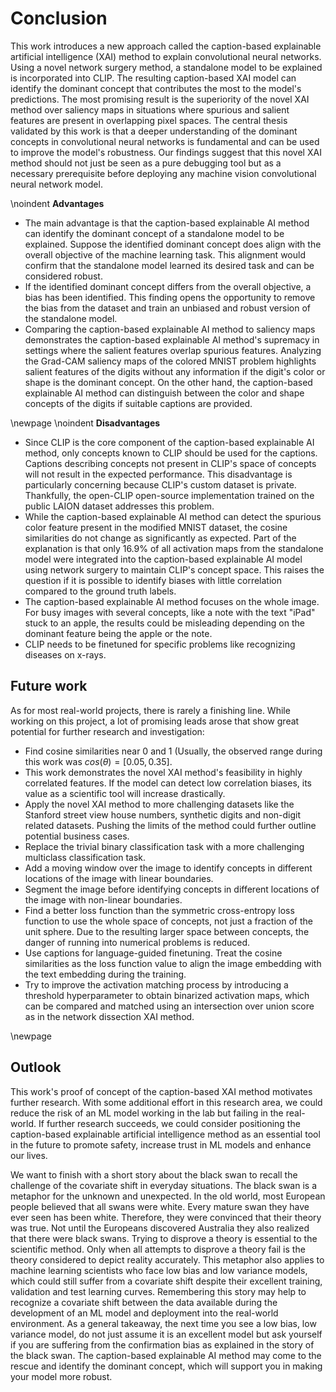# Conclusion
<!-- 
- not merely a summary of the main topics covered or a re-statement of your research problem, but a synthesis of key points
- Recap what you did. In about one paragraph recap what your research question was and how you tackled it. Highlight the big accomplishments. Spend another paragraph explaining the highlights of your results. These are the main results you want the reader to remember after they put down the paper, so ignore any small details.
- Finally, finish off with a sentence or two that wraps up your paper. I find this can often be the hardest part to write. You want the paper to feel finished after they read these. One way to do this, is to try and tie your research to the “real world.” 
-->
<!-- The conclusion of a conclusion should: Restate your topic and why it is important. Restate your thesis/claim. Address opposing viewpoints and explain why readers should align with your position. -->
<!-- Recap what you did. In about one paragraph recap what your research question was and how you tackled it.
Highlight the big accomplishments. Spend another paragraph explaining the highlights of your results. These are the main results you want the reader to remember after they put down the paper, so ignore any small details.
Conclude. Finally, finish off with a sentence or two that wraps up your paper. I find this can often be the hardest part to write. You want the paper to feel finished after they read these. One way to do this, is to try and tie your research to the “real world.” Can you somehow relate how your research is important outside of academia? Or, if your results leave you with a big question, finish with that. Put it out there for the reader to think about to.
Optional Before you conclude, if you don’t have a future work section, put in a paragraph detailing the questions you think arise from the work and where you think researchers need to be looking next. -->
This work introduces a new approach called the caption-based explainable artificial intelligence (XAI) method to explain convolutional neural networks. Using a novel network surgery method, a standalone model to be explained is incorporated into CLIP. The resulting caption-based XAI model can identify the dominant concept that contributes the most to the model's predictions. The most promising result is the superiority of the novel XAI method over saliency maps in situations where spurious and salient features are present in overlapping pixel spaces. The central thesis validated by this work is that a deeper understanding of the dominant concepts in convolutional neural networks is fundamental and can be used to improve the model's robustness. Our findings suggest that this novel XAI method should not just be seen as a pure debugging tool but as a necessary prerequisite before deploying any machine vision convolutional neural network model.

\noindent
**Advantages**

- The main advantage is that the caption-based explainable AI method can identify the dominant concept of a standalone model to be explained. Suppose the identified dominant concept does align with the overall objective of the machine learning task. This alignment would confirm that the standalone model learned its desired task and can be considered robust.
- If the identified dominant concept differs from the overall objective, a bias has been identified. This finding opens the opportunity to remove the bias from the dataset and train an unbiased and robust version of the standalone model.
- Comparing the caption-based explainable AI method to saliency maps demonstrates the caption-based explainable AI method's supremacy in settings where the salient features overlap spurious features. Analyzing the Grad-CAM saliency maps of the colored MNIST problem highlights salient features of the digits without any information if the digit's color or shape is the dominant concept. On the other hand, the caption-based explainable AI method can distinguish between the color and shape concepts of the digits if suitable captions are provided.

\newpage
\noindent
**Disadvantages**

- Since CLIP is the core component of the caption-based explainable AI method, only concepts known to CLIP should be used for the captions. Captions describing concepts not present in CLIP's space of concepts will not result in the expected performance. This disadvantage is particularly concerning because CLIP's custom dataset is private. Thankfully, the open-CLIP open-source implementation trained on the public LAION dataset addresses this problem.
- While the caption-based explainable AI method can detect the spurious color feature present in the modified MNIST dataset, the cosine similarities do not change as significantly as expected. Part of the explanation is that only $16.9\%$ of all activation maps from the standalone model were integrated into the caption-based explainable AI model using network surgery to maintain CLIP's concept space. This raises the question if it is possible to identify biases with little correlation compared to the ground truth labels.
- The caption-based explainable AI method focuses on the whole image. For busy images with several concepts, like a note with the text "iPad" stuck to an apple, the results could be misleading depending on the dominant feature being the apple or the note.
- CLIP needs to be finetuned for specific problems like recognizing diseases on x-rays.

## Future work
<!-- The future work section is a place for you to explain to your readers where you think the results can lead you. What do you think are the next steps to take? What other questions do your results raise? Do you think certain paths seem to be more promising than others? -->
<!-- https://github.com/mlfoundations/open_clip/discussions/361 -->
As for most real-world projects, there is rarely a finishing line. While working on this project, a lot of promising leads arose that show great potential for further research and investigation: 

- Find cosine similarities near 0 and 1 (Usually, the observed range during this work was $cos(\theta) = [0.05, 0.35]$.
- This work demonstrates the novel XAI method's feasibility in highly correlated features. If the model can detect low correlation biases, its value as a scientific tool will increase drastically. 
- Apply the novel XAI method to more challenging datasets like the Stanford street view house numbers, synthetic digits and non-digit related datasets. Pushing the limits of the method could further outline potential business cases. 
- Replace the trivial binary classification task with a more challenging multiclass classification task.
- Add a moving window over the image to identify concepts in different locations of the image with linear boundaries.
- Segment the image before identifying concepts in different locations of the image with non-linear boundaries.
- Find a better loss function than the symmetric cross-entropy loss function to use the whole space of concepts, not just a fraction of the unit sphere. Due to the resulting larger space between concepts, the danger of running into numerical problems is reduced.
- Use captions for language-guided finetuning. Treat the cosine similarities as the loss function value to align the image embedding with the text embedding during the training.
- Try to improve the activation matching process by introducing a threshold hyperparameter to obtain binarized activation maps, which can be compared and matched using an intersection over union score as in the network dissection XAI method.

\newpage
## Outlook
<!-- The greatest deception men suffer is from their own opinions. Leonardo da Vinci -->
<!-- Make the last 1/2 sentences memorable. -->
This work's proof of concept of the caption-based XAI method motivates further research. With some additional effort in this research area, we could reduce the risk of an ML model working in the lab but failing in the real-world. If further research succeeds, we could consider positioning the caption-based explainable artificial intelligence method as an essential tool in the future to promote safety, increase trust in ML models and enhance our lives.

We want to finish with a short story about the black swan to recall the challenge of the covariate shift in everyday situations. The black swan is a metaphor for the unknown and unexpected. In the old world, most European people believed that all swans were white. Every mature swan they have ever seen has been white. Therefore, they were convinced that their theory was true. Not until the Europeans discovered Australia they also realized that there were black swans. Trying to disprove a theory is essential to the scientific method. Only when all attempts to disprove a theory fail is the theory considered to depict reality accurately. This metaphor also applies to machine learning scientists who face low bias and low variance models, which could still suffer from a covariate shift despite their excellent training, validation and test learning curves. Remembering this story may help to recognize a covariate shift between the data available during the development of an ML model and deployment into the real-world environment. As a general takeaway, the next time you see a low bias, low variance model, do not just assume it is an excellent model but ask yourself if you are suffering from the confirmation bias as explained in the story of the black swan. The caption-based explainable AI method may come to the rescue and identify the dominant concept, which will support you in making your model more robust.
